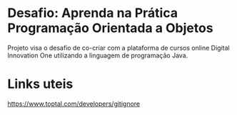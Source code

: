 # Desafio: Aprenda na Prática Programação Orientada a Objetos

Projeto visa o desafio de co-criar com a plataforma de cursos online Digital Innovation One utilizando a linguagem de programação Java.

# Links uteis

https://www.toptal.com/developers/gitignore